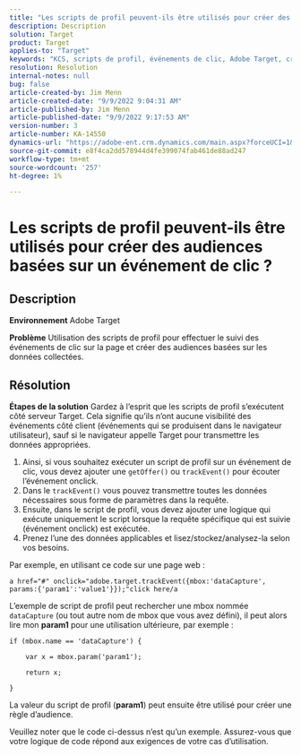 ```yaml
---
title: "Les scripts de profil peuvent-ils être utilisés pour créer des audiences basées sur un événement de clic ?"
description: Description
solution: Target
product: Target
applies-to: "Target"
keywords: "KCS, scripts de profil, événements de clic, Adobe Target, créer des audiences, onclick"
resolution: Resolution
internal-notes: null
bug: false
article-created-by: Jim Menn
article-created-date: "9/9/2022 9:04:31 AM"
article-published-by: Jim Menn
article-published-date: "9/9/2022 9:17:53 AM"
version-number: 3
article-number: KA-14550
dynamics-url: "https://adobe-ent.crm.dynamics.com/main.aspx?forceUCI=1&pagetype=entityrecord&etn=knowledgearticle&id=c324ea64-1e30-ed11-9db1-0022480866ad"
source-git-commit: e8f4ca2dd578944d4fe399074fab461de88ad247
workflow-type: tm+mt
source-wordcount: '257'
ht-degree: 1%

---
```


# Les scripts de profil peuvent-ils être utilisés pour créer des audiences basées sur un événement de clic ?

## Description


<b>Environnement</b>
Adobe Target

<b>Problème</b>
Utilisation des scripts de profil pour effectuer le suivi des événements de clic sur la page et créer des audiences basées sur les données collectées.


## Résolution


<b>Étapes de la solution</b>
Gardez à l’esprit que les scripts de profil s’exécutent côté serveur Target. Cela signifie qu’ils n’ont aucune visibilité des événements côté client (événements qui se produisent dans le navigateur utilisateur), sauf si le navigateur appelle Target pour transmettre les données appropriées.

1. Ainsi, si vous souhaitez exécuter un script de profil sur un événement de clic, vous devez ajouter une `getOffer()` ou `trackEvent()` pour écouter l’événement onclick.
2. Dans le `trackEvent()` vous pouvez transmettre toutes les données nécessaires sous forme de paramètres dans la requête.
3. Ensuite, dans le script de profil, vous devez ajouter une logique qui exécute uniquement le script lorsque la requête spécifique qui est suivie (événement onclick) est exécutée.
4. Prenez l’une des données applicables et lisez/stockez/analysez-la selon vos besoins.


Par exemple, en utilisant ce code sur une page web :

`a href="#" onclick="adobe.target.trackEvent({mbox:'dataCapture', params:{'param1':'value1'}});"click here/a`

L’exemple de script de profil peut rechercher une mbox nommée `dataCapture` (ou tout autre nom de mbox que vous avez défini), il peut alors lire mon <b>param1</b> pour une utilisation ultérieure, par exemple :


```
if (mbox.name == 'dataCapture') {
```


`    var x = mbox.param('param1'); `

`    return x; `

`}`

La valeur du script de profil (<b>param1</b>) peut ensuite être utilisé pour créer une règle d’audience.

Veuillez noter que le code ci-dessus n’est qu’un exemple. Assurez-vous que votre logique de code répond aux exigences de votre cas d’utilisation.
